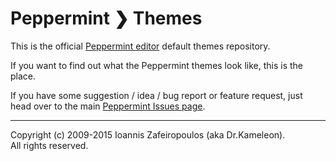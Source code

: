 Peppermint ❯ Themes
==========

This is the official [Peppermint editor](http://osxpeppermint.com/) default themes repository.

If you want to find out what the Peppermint themes look like, this is the place.

If you have some suggestion / idea / bug report or feature request, just head over to the main [Peppermint Issues page](https://github.com/osxpeppermint/peppermint/issues).

----

Copyright (c) 2009-2015 Ioannis Zafeiropoulos (aka Dr.Kameleon).  
All rights reserved.
